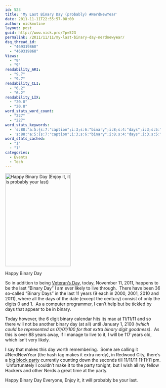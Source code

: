```yaml
---
id: 523
title: 'My Last Binary Day (probably) #NerdNewYear'
date: 2011-11-11T22:55:57-08:00
author: nickmoline
layout: post
guid: http://www.nick.pro/?p=523
permalink: /2011/11/11/my-last-binary-day-nerdnewyear/
dsq_thread_id:
  - "469319868"
  - "469319868"
Views:
  - "9"
  - "9"
readability_ARI:
  - "9.7"
  - "9.7"
readability_CLI:
  - "6.2"
  - "6.2"
readability_LIX:
  - "20.8"
  - "20.8"
word_stats_word_count:
  - "227"
  - "227"
word_stats_keywords:
  - 's:88:"a:5:{s:7:"caption";i:3;s:6:"binary";i:8;s:4:"days";i:3;s:5:"years";i:3;s:5:"party";i:3;}";'
  - 's:88:"a:5:{s:7:"caption";i:3;s:6:"binary";i:8;s:4:"days";i:3;s:5:"years";i:3;s:5:"party";i:3;}";'
word_stats_cached:
  - "1"
  - "1"
categories:
  - Events
  - Tech
---
```

<div id="attachment_524" style="width: 222px" class="wp-caption alignright">
  <a href="http://www.sxc.hu/photo/1159613"><img aria-describedby="caption-attachment-524" class="size-medium wp-image-524 " title="Happy Binary Day (Enjoy it, it is probably your last)" alt="Happy Binary Day (Enjoy it, it is probably your last)" src="{{ site.baseurl }}/wp-content/uploads/2011/11/binary1-212x300.jpg" width="212" height="300" data-recalc-dims="1" /></a>
  
  <p id="caption-attachment-524" class="wp-caption-text">
    Happy Binary Day
  </p>
</div>

  
So in addition to being [Veteran&#8217;s Day](https://www.nick.pro/2011/11/11/thank-you-veterans/ "Thank you Veterans"), today, November 11, 2011, happens to be the last &#8220;Binary Day&#8221; I am ever likely to live through.  There have been 36 so-called &#8220;Binary Days&#8221; in the last 11 years (9 each in 2000, 2001, 2010 and 2011), where all the days of the date (except the century) consist of only the digits 0 and 1.  As a computer programmer, I can&#8217;t help but be tickled by days that appear to be in binary.

Today however, the 6 digit binary calendar hits its max at 11/11/11 and so there will not be another binary day (at all) until January 1, 2100 _(which could be represented as 01/01/100 for that extra binary digit goodness)_.  As this is over 88 years away, if I manage to live to it, I will be 117 years old, which isn&#8217;t very likely.

I say that makes this day worth remembering.  Some are calling it #NerdNewYear (the hash tag makes it extra nerdy), in Redwood City, there&#8217;s a <a title="#NerdNewYear" href="http://nerdnewyear.com/" target="_blank" class="broken_link">big block party</a> currently counting down the seconds till 11/11/11 11:11:11 pm.  Unfortunately I couldn&#8217;t make it to the party tonight, but I wish all my fellow Hackers and other Nerds a great time at the party.

Happy Binary Day Everyone, Enjoy it, it will probably be your last.